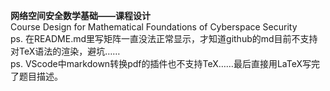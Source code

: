 **网络空间安全数学基础——课程设计**    
Course Design for Mathematical Foundations of Cyberspace Security  
ps. 在README.md里写矩阵一直没法正常显示，才知道github的md目前不支持对TeX语法的渲染，避坑……  
ps. VScode中markdown转换pdf的插件也不支持TeX……最后直接用LaTeX写完了题目描述。
